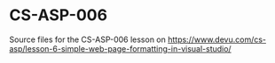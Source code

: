 # CS-ASP-006
Source files for the CS-ASP-006 lesson on https://www.devu.com/cs-asp/lesson-6-simple-web-page-formatting-in-visual-studio/
